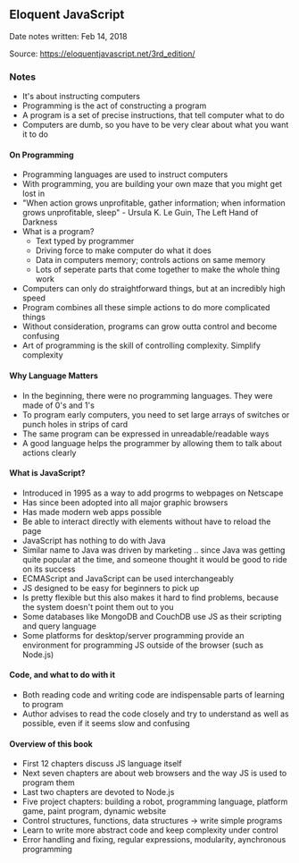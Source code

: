 
## Eloquent JavaScript

Date notes written: Feb 14, 2018

Source: https://eloquentjavascript.net/3rd_edition/

### Notes

* It's about instructing computers
* Programming is the act of constructing a program
* A program is a set of precise instructions, that tell computer what to do
* Computers are dumb, so you have to be very clear about what you want it to do

#### On Programming

* Programming languages are used to instruct computers
* With programming, you are building your own maze that you might get lost in
* "When action grows unprofitable, gather information; when information grows unprofitable, sleep" - Ursula K. Le Guin, The Left Hand of Darkness
* What is a program?
	* Text typed by programmer
	* Driving force to make computer do what it does
	* Data in computers memory; controls actions on same memory
	* Lots of seperate parts that come together to make the whole thing work
* Computers can only do straightforward things, but at an incredibly high speed
* Program combines all these simple actions to do more complicated things
* Without consideration, programs can grow outta control and become confusing
* Art of programming is the skill of controlling complexity. Simplify complexity

#### Why Language Matters

* In the beginning, there were no programming languages. They were made of 0's and 1's
* To program early computers, you need to set large arrays of switches or punch holes in strips of card
* The same program can be expressed in unreadable/readable ways
* A good language helps the programmer by allowing them to talk about actions clearly

#### What is JavaScript?

* Introduced in 1995 as a way to add progrms to webpages on Netscape
* Has since been adopted into all major graphic browsers
* Has made modern web apps possible
* Be able to interact directly with elements without have to reload the page
* JavaScript has nothing to do with Java
* Similar name to Java was driven by marketing .. since Java was getting quite popular at the time, and someone thought it would be good to ride on its success
* ECMAScript and JavaScript can be used interchangeably
* JS designed to be easy for beginners to pick up
* Is pretty flexible but this also makes it hard to find problems, because the system doesn't point them out to you
* Some databases like MongoDB and CouchDB use JS as their scripting and query language
* Some platforms for desktop/server programming provide an environment for programming JS outside of the browser (such as Node.js)

#### Code, and what to do with it

* Both reading code and writing code are indispensable parts of learning to program
* Author advises to read the code closely and try to understand as well as possible, even if it seems slow and confusing

#### Overview of this book

* First 12 chapters discuss JS language itself
* Next seven chapters are about web browsers and the way JS is used to program them
* Last two chapters are devoted to Node.js
* Five project chapters: building a robot, programming language, platform game, paint program, dynamic website
* Control structures, functions, data structures -> write simple programs
* Learn to write more abstract code and keep complexity under control
* Error handling and fixing, regular expressions, modularity, aynchronous programming





























